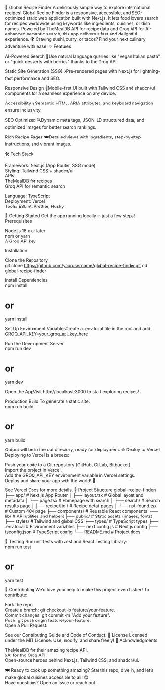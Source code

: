 🍴 Global Recipe Finder
A deliciously simple way to explore international recipes!
Global Recipe Finder is a responsive, accessible, and SEO-optimized static web application built with Next.js. It lets food lovers search for recipes worldwide using keywords like ingredients, cuisines, or dish names. Powered by TheMealDB API for recipe data and Groq API for AI-enhanced semantic search, this app delivers a fast and delightful experience.
🌍 Craving sushi, curry, or tacos? Find your next culinary adventure with ease!
✨ Features

AI-Powered Search 🧠Use natural language queries like "vegan Italian pasta" or "quick desserts with berries" thanks to the Groq API.

Static Site Generation (SSG) ⚡Pre-rendered pages with Next.js for lightning-fast performance and SEO.

Responsive Design 📱Mobile-first UI built with Tailwind CSS and shadcn/ui components for a seamless experience on any device.

Accessibility ♿Semantic HTML, ARIA attributes, and keyboard navigation ensure inclusivity.

SEO Optimized 🔍Dynamic meta tags, JSON-LD structured data, and optimized images for better search rankings.

Rich Recipe Pages 🍽️Detailed views with ingredients, step-by-step instructions, and vibrant images.


🛠️ Tech Stack

Framework: Next.js (App Router, SSG mode)  
Styling: Tailwind CSS + shadcn/ui  
APIs:  
TheMealDB for recipes  
Groq API for semantic search


Language: TypeScript  
Deployment: Vercel  
Tools: ESLint, Prettier, Husky

🚀 Getting Started
Get the app running locally in just a few steps!
Prerequisites

Node.js 18.x or later  
npm or yarn  
A Groq API key

Installation

Clone the Repository  
git clone https://github.com/yourusername/global-recipe-finder.git
cd global-recipe-finder


Install Dependencies  
npm install
# or
yarn install


Set Up Environment VariablesCreate a .env.local file in the root and add:  
GROQ_API_KEY=your_groq_api_key_here


Run the Development Server  
npm run dev
# or
yarn dev


Open the AppVisit http://localhost:3000 to start exploring recipes!


Production Build
To generate a static site:  
npm run build
# or
yarn build

Output will be in the out directory, ready for deployment.
🌐 Deploy to Vercel
Deploying to Vercel is a breeze:

Push your code to a Git repository (GitHub, GitLab, Bitbucket).  
Import the project in Vercel.  
Add the GROQ_API_KEY environment variable in Vercel settings.  
Deploy and share your app with the world! 🎉

See Vercel Docs for more details.
📂 Project Structure
global-recipe-finder/
├── app/                     # Next.js App Router
│   ├── layout.tsx           # Global layout and metadata
│   ├── page.tsx             # Homepage with search
│   ├── search/              # Search results page
│   ├── recipe/[id]/         # Recipe detail pages
│   └── not-found.tsx        # Custom 404 page
├── components/              # Reusable React components
├── lib/                     # API utilities and helpers
├── public/                  # Static assets (images, fonts)
├── styles/                  # Tailwind and global CSS
├── types/                   # TypeScript types
├── .env.local               # Environment variables
├── next.config.js           # Next.js config
├── tsconfig.json            # TypeScript config
└── README.md                # Project docs

🧪 Testing
Run unit tests with Jest and React Testing Library:  
npm run test
# or
yarn test

🤝 Contributing
We’d love your help to make this project even tastier! To contribute:

Fork the repo.  
Create a branch: git checkout -b feature/your-feature.  
Commit changes: git commit -m "Add your feature".  
Push: git push origin feature/your-feature.  
Open a Pull Request.

See our Contributing Guide and Code of Conduct.
📜 License
Licensed under the MIT License. Use, modify, and share freely!
🙌 Acknowledgments

TheMealDB for their amazing recipe API.  
xAI for the Groq API.  
Open-source heroes behind Next.js, Tailwind CSS, and shadcn/ui.


🍽️ Ready to cook up something amazing? Star this repo, dive in, and let’s make global cuisines accessible to all! 😋  
Have questions? Open an issue or reach out.
